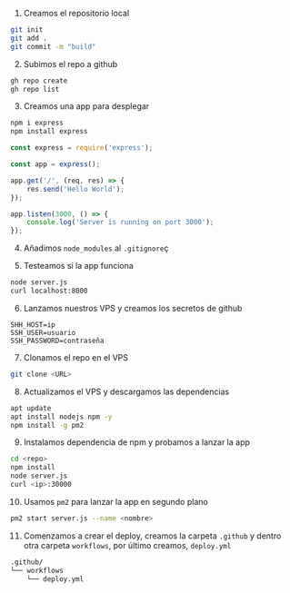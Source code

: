 1. Creamos el repositorio local

```bash
git init
git add .
git commit -m "build"
```

2. Subimos el repo a github
```bash
gh repo create
gh repo list
```

3. Creamos una app para desplegar
```bash
npm i express
npm install express
```



```js
const express = require('express');

const app = express();

app.get('/', (req, res) => {
    res.send('Hello World');
});

app.listen(3000, () => {
    console.log('Server is running on port 3000');
});
```


4. Añadimos `node_modules` al `.gitignore`ç

5. Testeamos si la app funciona

```bash
node server.js
curl localhost:8000
```

6. Lanzamos nuestros VPS y creamos los secretos de github

```
SHH_HOST=ip
SSH_USER=usuario
SSH_PASSWORD=contraseña
```

7. Clonamos el repo en el VPS
```bash
git clone <URL>
```

8. Actualizamos el VPS y descargamos las dependencias

```bash
apt update
apt install nodejs npm -y
npm install -g pm2
```

9. Instalamos dependencia de npm y probamos a lanzar la app

```bash
cd <repo>
npm install
node server.js
curl <ip>:30000
```
10. Usamos `pm2` para lanzar la app en segundo plano

```bash
pm2 start server.js --name <nombre>
```

11. Comenzamos a crear el deploy, creamos la carpeta `.github` y dentro otra carpeta `workflows`, por último creamos, `deploy.yml`

```bash
.github/
└── workflows
    └── deploy.yml
```